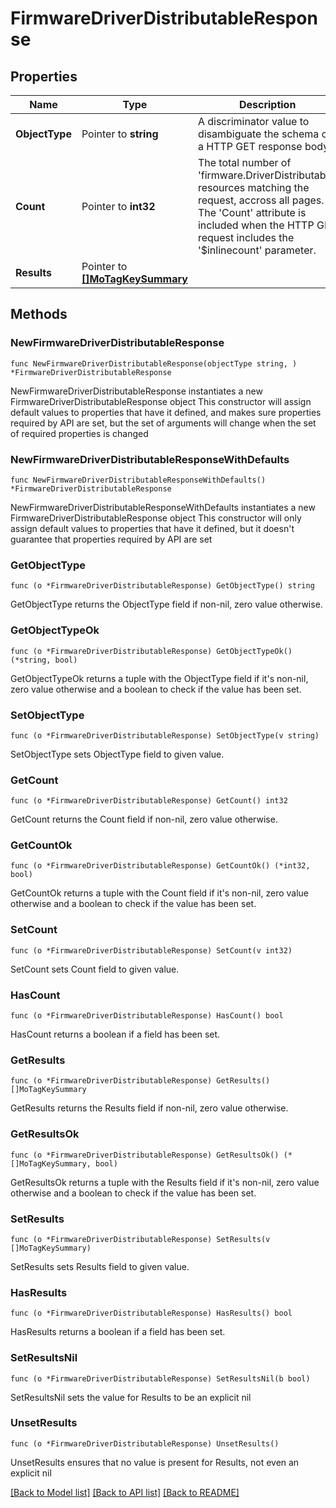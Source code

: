 # FirmwareDriverDistributableResponse

## Properties

Name | Type | Description | Notes
------------ | ------------- | ------------- | -------------
**ObjectType** | Pointer to **string** | A discriminator value to disambiguate the schema of a HTTP GET response body. | 
**Count** | Pointer to **int32** | The total number of &#39;firmware.DriverDistributable&#39; resources matching the request, accross all pages. The &#39;Count&#39; attribute is included when the HTTP GET request includes the &#39;$inlinecount&#39; parameter. | [optional] 
**Results** | Pointer to [**[]MoTagKeySummary**](MoTagKeySummary.md) |  | [optional] 

## Methods

### NewFirmwareDriverDistributableResponse

`func NewFirmwareDriverDistributableResponse(objectType string, ) *FirmwareDriverDistributableResponse`

NewFirmwareDriverDistributableResponse instantiates a new FirmwareDriverDistributableResponse object
This constructor will assign default values to properties that have it defined,
and makes sure properties required by API are set, but the set of arguments
will change when the set of required properties is changed

### NewFirmwareDriverDistributableResponseWithDefaults

`func NewFirmwareDriverDistributableResponseWithDefaults() *FirmwareDriverDistributableResponse`

NewFirmwareDriverDistributableResponseWithDefaults instantiates a new FirmwareDriverDistributableResponse object
This constructor will only assign default values to properties that have it defined,
but it doesn't guarantee that properties required by API are set

### GetObjectType

`func (o *FirmwareDriverDistributableResponse) GetObjectType() string`

GetObjectType returns the ObjectType field if non-nil, zero value otherwise.

### GetObjectTypeOk

`func (o *FirmwareDriverDistributableResponse) GetObjectTypeOk() (*string, bool)`

GetObjectTypeOk returns a tuple with the ObjectType field if it's non-nil, zero value otherwise
and a boolean to check if the value has been set.

### SetObjectType

`func (o *FirmwareDriverDistributableResponse) SetObjectType(v string)`

SetObjectType sets ObjectType field to given value.


### GetCount

`func (o *FirmwareDriverDistributableResponse) GetCount() int32`

GetCount returns the Count field if non-nil, zero value otherwise.

### GetCountOk

`func (o *FirmwareDriverDistributableResponse) GetCountOk() (*int32, bool)`

GetCountOk returns a tuple with the Count field if it's non-nil, zero value otherwise
and a boolean to check if the value has been set.

### SetCount

`func (o *FirmwareDriverDistributableResponse) SetCount(v int32)`

SetCount sets Count field to given value.

### HasCount

`func (o *FirmwareDriverDistributableResponse) HasCount() bool`

HasCount returns a boolean if a field has been set.

### GetResults

`func (o *FirmwareDriverDistributableResponse) GetResults() []MoTagKeySummary`

GetResults returns the Results field if non-nil, zero value otherwise.

### GetResultsOk

`func (o *FirmwareDriverDistributableResponse) GetResultsOk() (*[]MoTagKeySummary, bool)`

GetResultsOk returns a tuple with the Results field if it's non-nil, zero value otherwise
and a boolean to check if the value has been set.

### SetResults

`func (o *FirmwareDriverDistributableResponse) SetResults(v []MoTagKeySummary)`

SetResults sets Results field to given value.

### HasResults

`func (o *FirmwareDriverDistributableResponse) HasResults() bool`

HasResults returns a boolean if a field has been set.

### SetResultsNil

`func (o *FirmwareDriverDistributableResponse) SetResultsNil(b bool)`

 SetResultsNil sets the value for Results to be an explicit nil

### UnsetResults
`func (o *FirmwareDriverDistributableResponse) UnsetResults()`

UnsetResults ensures that no value is present for Results, not even an explicit nil

[[Back to Model list]](../README.md#documentation-for-models) [[Back to API list]](../README.md#documentation-for-api-endpoints) [[Back to README]](../README.md)


